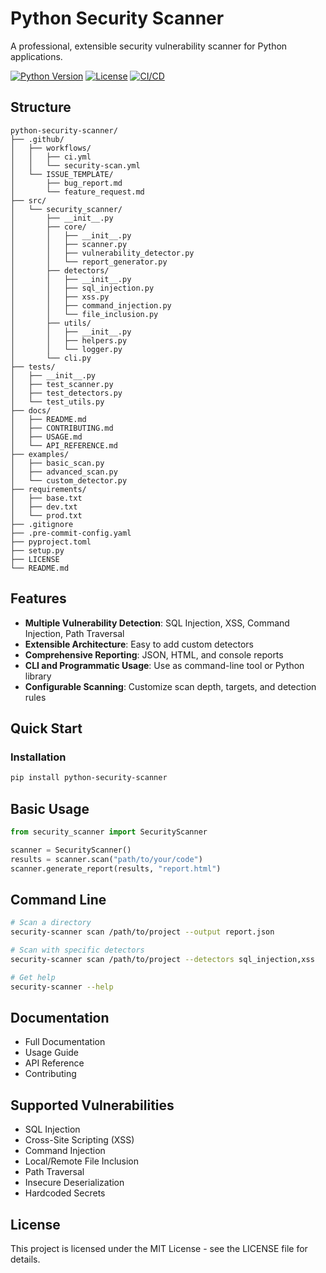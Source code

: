# Python Security Scanner

A professional, extensible security vulnerability scanner for Python applications.

[![Python Version](https://img.shields.io/badge/python-3.8%2B-blue)](https://www.python.org/)
[![License](https://img.shields.io/badge/license-MIT-green)](LICENSE)
[![CI/CD](https://github.com/your-username/python-security-scanner/actions/workflows/ci.yml/badge.svg)](https://github.com/your-username/python-security-scanner/actions)

## Structure

```
python-security-scanner/
├── .github/
│   ├── workflows/
│   │   ├── ci.yml
│   │   └── security-scan.yml
│   └── ISSUE_TEMPLATE/
│       ├── bug_report.md
│       └── feature_request.md
├── src/
│   └── security_scanner/
│       ├── __init__.py
│       ├── core/
│       │   ├── __init__.py
│       │   ├── scanner.py
│       │   ├── vulnerability_detector.py
│       │   └── report_generator.py
│       ├── detectors/
│       │   ├── __init__.py
│       │   ├── sql_injection.py
│       │   ├── xss.py
│       │   ├── command_injection.py
│       │   └── file_inclusion.py
│       ├── utils/
│       │   ├── __init__.py
│       │   ├── helpers.py
│       │   └── logger.py
│       └── cli.py
├── tests/
│   ├── __init__.py
│   ├── test_scanner.py
│   ├── test_detectors.py
│   └── test_utils.py
├── docs/
│   ├── README.md
│   ├── CONTRIBUTING.md
│   ├── USAGE.md
│   └── API_REFERENCE.md
├── examples/
│   ├── basic_scan.py
│   ├── advanced_scan.py
│   └── custom_detector.py
├── requirements/
│   ├── base.txt
│   ├── dev.txt
│   └── prod.txt
├── .gitignore
├── .pre-commit-config.yaml
├── pyproject.toml
├── setup.py
├── LICENSE
└── README.md
```

## Features

- **Multiple Vulnerability Detection**: SQL Injection, XSS, Command Injection, Path Traversal
- **Extensible Architecture**: Easy to add custom detectors
- **Comprehensive Reporting**: JSON, HTML, and console reports
- **CLI and Programmatic Usage**: Use as command-line tool or Python library
- **Configurable Scanning**: Customize scan depth, targets, and detection rules

## Quick Start

### Installation

```bash
pip install python-security-scanner
```

## Basic Usage

```python
from security_scanner import SecurityScanner

scanner = SecurityScanner()
results = scanner.scan("path/to/your/code")
scanner.generate_report(results, "report.html")
```

## Command Line

```bash
# Scan a directory
security-scanner scan /path/to/project --output report.json

# Scan with specific detectors
security-scanner scan /path/to/project --detectors sql_injection,xss

# Get help
security-scanner --help
```

## Documentation

* Full Documentation
* Usage Guide
* API Reference
* Contributing

## Supported Vulnerabilities

* SQL Injection
* Cross-Site Scripting (XSS)
* Command Injection
* Local/Remote File Inclusion
* Path Traversal
* Insecure Deserialization
* Hardcoded Secrets

## License

This project is licensed under the MIT License - see the LICENSE file for details.